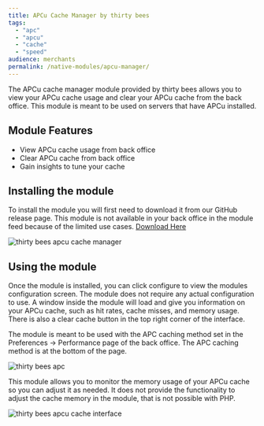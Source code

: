 ```yaml
---
title: APCu Cache Manager by thirty bees
tags:
  - "apc"
  - "apcu"
  - "cache"
  - "speed"
audience: merchants
permalink: /native-modules/apcu-manager/
---
```


The APCu cache manager module provided by thirty bees allows you to view your APCu cache usage and clear your APCu cache from the back office. This module is meant to be used on servers that have APCu installed.

## Module Features

+ View APCu cache usage from back office
+ Clear APCu cache from back office
+ Gain insights to tune your cache

## Installing the module

To install the module you will first need to download it from our GitHub release page. This module is not available in your back office in the module feed because of the limited use cases. [Download Here](https://github.com/thirtybees/apcumanager/releases)

![thirty bees apcu cache manager]({{base}}/thirtybees/images/modules/apcu/apcu-install.png  "thirty bees apcu cache manager")

## Using the module

Once the module is installed, you can click configure to view the modules configuration screen. The module does not require any actual configuration to use. A window inside the module will load and give you information on your APCu cache, such as hit rates, cache misses, and memory usage. There is also a clear cache button in the top right corner of the interface.

The module is meant to be used with the APC caching method set in the Preferences -> Performance page of the back office. The APC caching method is at the bottom of the page.

![thirty bees apc]({{base}}/thirtybees/images/modules/common/bottom-apc.png  "thirty bees apc")

This module allows you to monitor the memory usage of your APCu cache so you can adjust it as needed. It does not provide the functionality to adjust the cache memory in the module, that is not possible with PHP.

![thirty bees apcu cache interface]({{base}}/thirtybees/images/modules/apcu/apcu-interface.png  "thirty bees apcu cache interface")